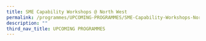 ```yaml
---
title: SME Capability Workshops @ North West
permalink: /programmes/UPCOMING-PROGRAMMES/SME-Capability-Workshops-NorthWest
description: ""
third_nav_title: UPCOMING PROGRAMMES
---
```


